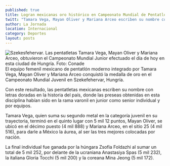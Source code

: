 ```yaml
---
published: true
title: Logran mexicanas oro histórico en Campeonato Mundial de Pentatlón
twitt: "Tamara Vega, Mayan Oliver y Mariana Arceo escriben su nombre con letras doradas en la historia del país, donde las preseas obtenidas en esta disciplina habían sido en la rama varonil en junior como senior individual y por equipos"
author: La Jornada
location: Internacional
category: Deportes
layout: posts
---
```


![Szekesfehervar. Las pentatletas Tamara Vega, Mayan Oliver y Mariana Arceo, obtuvieron el Campeonato Mundial Junior efectuado el día de hoy en esta ciudad de Hungría. Foto: Conade](http://i.imgur.com/6yDPN7Um.jpg)El equipo femenil mexicano de pentatlón moderno integrado por Tamara Vega, Mayan Oliver y Mariana Arceo conquistó la medalla de oro en el Campeonato Mundial Juvenil en Szekefehervar, Hungría.

Con este resultado, las pentatletas mexicanas escriben su nombre con letras doradas en la historia del país, donde las preseas obtenidas en esta disciplina habían sido en la rama varonil en junior como senior individual y por equipos.

Tamara Vega, quien suma su segundo metal en la categoría juvenil en su trayectoria, terminó en el quinto lugar con 5 mil 12 puntos, Mayan Oliver, se ubicó en el décimo puesto (4 mil 888) y Mariana Arceo, en el sitio 25 (4 mil 516), para darle a México la áurea, al ser las tres mejores colocadas por nación.

La final individual fue ganada por la húngara Zsofia Foldazhi al sumar un total de 5 mil 252, por delante de la ucraniana Anastasiya Spas (5 mil 232), la italiana Gloria Tocchi (5 mil 200) y la coreana Mina Jeong (5 mil 172).
